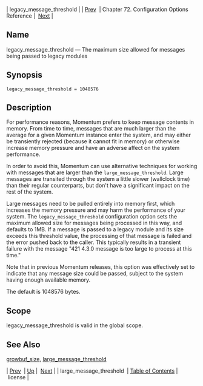 | legacy_message_threshold |
| [Prev](conf.ref.large_message_threshold)  | Chapter 72. Configuration Options Reference |  [Next](conf.ref.license) |

<a name="conf.ref.legacy_message_threshold"></a>
## Name

legacy_message_threshold — The maximum size allowed for messages being passed to legacy modules

## Synopsis

`legacy_message_threshold = 1048576`

<a name="idp25085168"></a>
## Description

For performance reasons, Momentum prefers to keep message contents in memory. From time to time, messages that are much larger than the average for a given Momentum instance enter the system, and may either be transiently rejected (because it cannot fit in memory) or otherwise increase memory pressure and have an adverse affect on the system performance.

In order to avoid this, Momentum can use alternative techniques for working with messages that are larger than the `large_message_threshold`. Large messages are transited through the system a little slower (wallclock time) than their regular counterparts, but don't have a significant impact on the rest of the system.

Large messages need to be pulled entirely into memory first, which increases the memory pressure and may harm the performance of your system. The `legacy_message_threshold` configuration option sets the maximum allowed size for messages being processed in this way, and defaults to 1MB. If a message is passed to a legacy module and its size exceeds this threshold value, the processing of that message is failed and the error pushed back to the caller. This typically results in a transient failure with the message "421 4.3.0 message is too large to process at this time."

Note that in previous Momentum releases, this option was effectively set to indicate that any message size could be passed, subject to the system having enough available memory.

The default is 1048576 bytes.

<a name="idp25091168"></a>
## Scope

legacy_message_threshold is valid in the global scope.

<a name="idp25093008"></a>
## See Also

[growbuf_size](conf.ref.growbuf_size "growbuf_size"), [large_message_threshold](conf.ref.large_message_threshold "large_message_threshold")

| [Prev](conf.ref.large_message_threshold)  | [Up](config.options.ref) |  [Next](conf.ref.license) |
| large_message_threshold  | [Table of Contents](index) |  license |

